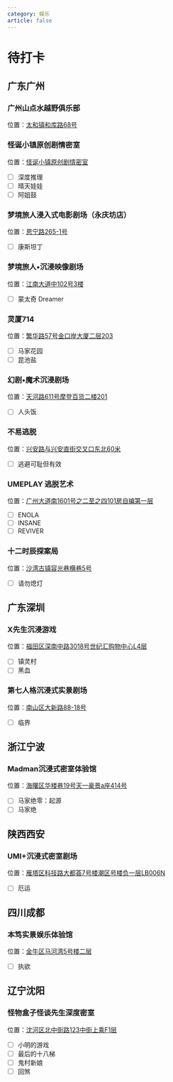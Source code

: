 ```yaml
---
category: 娱乐
article: false
---
```


# 待打卡

## 广东广州

### 广州山点水越野俱乐部

<span class="icon iconfont icon-locate"></span> 位置：<a href="https://ditu.amap.com/place/B0G0SU10Q0" target="_blank">太和镇和库路68号</a>

### 怪诞小镇原创剧情密室

<span class="icon iconfont icon-locate"></span> 位置：<a href="https://ditu.amap.com/place/B0G0SU10Q0" target="_blank">怪诞小镇原创剧情密室</a>

- [ ] 深度推理
- [ ] 晴天娃娃
- [ ] 阿姐鼓

### 梦境旅人浸入式电影剧场（永庆坊店）

<span class="icon iconfont icon-locate"></span> 位置：<a href="https://ditu.amap.com/place/B0JGJA3RXO" target="_blank">恩宁路265-1号</a>

- [ ] 康斯坦丁

### 梦境旅人•沉浸映像剧场

<span class="icon iconfont icon-locate"></span> 位置：<a href="https://ditu.amap.com/place/B0IRMAK7CC" target="_blank">江南大道中102号3楼</a>

- [ ] 蒙太奇 Dreamer

### 灵厦714

<span class="icon iconfont icon-locate"></span> 位置：<a href="https://ditu.amap.com/place/B0HGSC6ABJ" target="_blank">繁华路57号金口岸大厦二层203</a>

- [ ] 马家花园
- [ ] 昆池盐

### 幻剧•魔术沉浸剧场

<span class="icon iconfont icon-locate"></span> 位置：<a href="https://ditu.amap.com/place/B0I63HYJVD" target="_blank">天河路611号摩登百货二楼201</a>

- [ ] 人头饭

### 不易逃脱

<span class="icon iconfont icon-locate"></span> 位置：<a href="https://ditu.amap.com/place/B0I1BDY5OP" target="_blank">兴安路与兴安直街交叉口东北60米</a>

- [ ] 逃避可耻但有效

### UMEPLAY 逃脱艺术

<span class="icon iconfont icon-locate"></span> 位置：<a href="https://ditu.amap.com/place/B0I16UUU41" target="_blank">广州大道南1601号之二至之四101房自编第一层</a>

- [ ] ENOLA
- [ ] INSANE
- [ ] REVIVER

### 十二时辰探案局

<span class="icon iconfont icon-locate"></span> 位置：<a href="https://ditu.amap.com/place/B0I3ASRK8I" target="_blank">沙湾古镇容光巷横巷5号</a>

- [ ] 请勿熄灯

## 广东深圳

### X先生沉浸游戏

<span class="icon iconfont icon-locate"></span> 位置：<a href="https://ditu.amap.com/place/B0G0TNDK2S" target="_blank">福田区深南中路3018号世纪汇购物中心L4层</a>

- [ ] 镇灵村
- [ ] 黑血

### 第七人格沉浸式实景剧场

<span class="icon iconfont icon-locate"></span> 位置：<a href="https://ditu.amap.com/place/B0H1SZHGXG" target="_blank">南山区大新路88-18号</a>

- [ ] 临界

## 浙江宁波

### Madman沉浸式密室体验馆

<span class="icon iconfont icon-locate"></span> 位置：<a href="https://ditu.amap.com/place/B0HAVZ9XF6" target="_blank">海曙区华楼巷19号天一豪景a座414号</a>

- [ ] 马家绝零：起源
- [ ] 马家绝

## 陕西西安

### UMI+沉浸式密室剧场

<span class="icon iconfont icon-locate"></span> 位置：<a href="https://ditu.amap.com/place/B0FFJPX7YI" target="_blank">雁塔区科技路大都荟7号楼潮区号楼负一层LB006N</a>

- [ ] 厄运

## 四川成都

### 本笃实景娱乐体验馆

<span class="icon iconfont icon-locate"></span> 位置：<a href="https://ditu.amap.com/place/B0HKADJQOE" target="_blank">金牛区马河湾5号楼二层</a>

- [ ] 执欲

## 辽宁沈阳

### 怪物盒子怪谈先生深度密室

<span class="icon iconfont icon-locate"></span> 位置：<a href="https://ditu.amap.com/place/B0HBPKBEMG" target="_blank">沈河区北中街路123中街上乘F1层</a>

- [ ] 小明的游戏
- [ ] 最后的十八梯
- [ ] 鬼村新娘
- [ ] 回煞